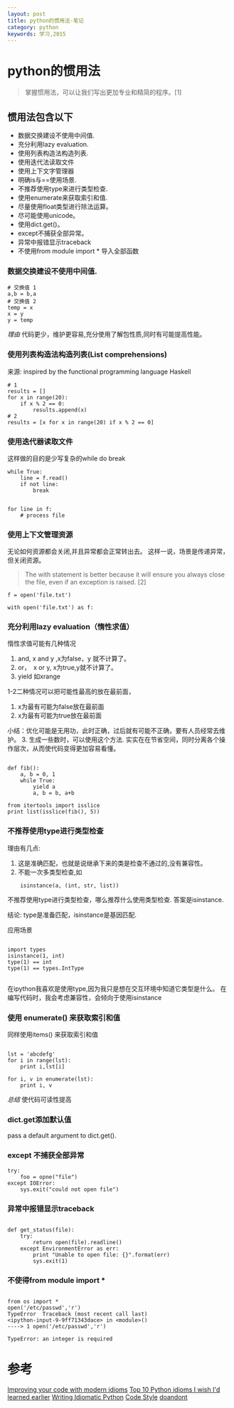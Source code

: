 ```yaml
---
layout: post
title: python的惯用法-笔记
category: python
keywords: 学习,2015
---
```


# python的惯用法

> 掌握惯用法，可以让我们写出更加专业和精简的程序。[1]

## 惯用法包含以下

+ 数据交换建设不使用中间值.
+ 充分利用lazy evaluation.
+ 使用列表构造法构造列表.
+ 使用迭代法读取文件
+ 使用上下文字管理器
+ 明确is与==使用场景.
+ 不推荐使用type来进行类型检查.
+ 使用enumerate来获取索引和值.
+ 尽量使用float类型进行除法运算。
+ 尽可能使用unicode。
+ 使用dict.get()。
+ except不捕获全部异常。
+ 异常中报错显示traceback
+ 不使用from module import * 导入全部函数

### 数据交换建设不使用中间值.
```
# 交换值 1
a,b = b,a
# 交换值 2
temp = x
x = y
y = temp

```
*理由*
代码更少，维护更容易,充分使用了解包性质,同时有可能提高性能。

### 使用列表构造法构造列表(List comprehensions)

来源:
inspired by the functional programming language Haskell

```
# 1
results = []
for x in range(20):
    if x % 2 == 0:
        results.append(x)
# 2
results = [x for x in range(20) if x % 2 == 0]

```
### 使用迭代器读取文件
这样做的目的是少写复杂的while do break

```
while True:
    line = f.read()
    if not line:
        break


for line in f:
    # process file

```
### 使用上下文管理资源
无论如何资源都会关闭,并且异常都会正常转出去。
这样一说，场景是传递异常，但关闭资源。
> The with statement is better because it will ensure you always close the file, even if an exception is raised. [2]

```
f = open('file.txt')

with open('file.txt') as f:

```

### 充分利用lazy evaluation（惰性求值）
惰性求值可能有几种情况

1. and, x and y ,x为false，y 就不计算了。
2. or，　x or y, x为true,y就不计算了。
3. yield 如xrange

1-2二种情况可以把可能性最高的放在最前面，
1. x为最有可能为false放在最前面
2. x为最有可能为true放在最前面

小结：优化可能是无用功，此时正确，过后就有可能不正确，要有人员经常去维护。
3. 生成一些数时，可以使用这个方法.
实实在在节省空间，同时分离各个操作层次，从而使代码变得更加容易看懂。

```

def fib():
    a, b = 0, 1
    while True:
        yield a
        a, b = b, a+b

from itertools import isslice
print list(isslice(fib(), 5))
```

### 不推荐使用type进行类型检查

理由有几点:
1. 这是准确匹配，也就是说继承下来的类是检查不通过的,没有兼容性。
2. 不能一次多类型检查,如

```
    isinstance(a, (int, str, list))
```

不推荐使用type进行类型检查，哪么推荐什么使用类型检查.
答案是isinstance.

结论: type是准备匹配，isinstance是基因匹配.


应用场景
```

import types
isinstance(1, int)
type(1) == int
type(1) == types.IntType


```

在ipython我喜欢是使用type,因为我只是想在交互环境中知道它类型是什么。
在编写代码时，我会考虑兼容性，会倾向于使用isinstance

### 使用 enumerate() 来获取索引和值
同样使用items() 来获取索引和值

```

lst = 'abcdefg'
for i in range(lst):
    print i,lst[i]

for i, v in enumerate(lst):
    print i, v

```

*总结*
使代码可读性提高


### dict.get添加默认值
pass a default argument to dict.get().

### except 不捕获全部异常


```
try:
    foo = opne("file")
except IOError:
    sys.exit("could not open file")
```

### 异常中报错显示traceback

```

def get_status(file):
    try:
        return open(file).readline()
    except EnvironmentError as err:
        print "Unable to open file: {}".format(err)
        sys.exit(1)

```


### 不使得from module import *


```

from os import *
open('/etc/passwd','r')
TypeError  Traceback (most recent call last)
<ipython-input-9-9ff71343dace> in <module>()
----> 1 open('/etc/passwd','r')

TypeError: an integer is required

```


# 参考

[Improving your code with modern idioms](http://python3porting.com/improving.html)
[Top 10 Python idioms I wish I'd learned earlier](http://prooffreaderplus.blogspot.com/2014/11/top-10-python-idioms-i-wished-id.html)
[Writing Idiomatic Python](https://www.jeffknupp.com/blog/2012/10/04/writing-idiomatic-python/)
[Code Style](http://python-guide-cn.readthedocs.org/en/latest/writing/style.html#access-a-dictionary-element)
[doandont](https://docs.python.org/2/howto/doanddont.html)
